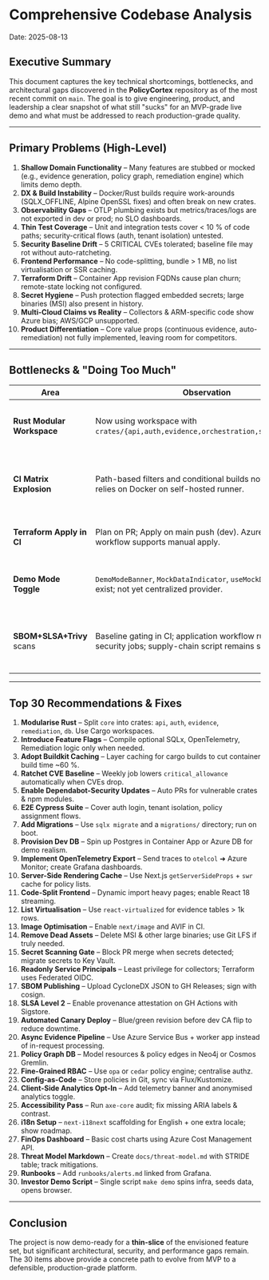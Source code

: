 # Comprehensive Codebase Analysis

Date: 2025-08-13

## Executive Summary

This document captures the key technical shortcomings, bottlenecks, and architectural gaps discovered in the **PolicyCortex** repository as of the most recent commit on `main`.  The goal is to give engineering, product, and leadership a clear snapshot of what still "sucks" for an MVP-grade live demo and what must be addressed to reach production-grade quality.

---

## Primary Problems (High-Level)

1. **Shallow Domain Functionality** – Many features are stubbed or mocked (e.g., evidence generation, policy graph, remediation engine) which limits demo depth.
2. **DX & Build Instability** – Docker/Rust builds require work-arounds (SQLX_OFFLINE, Alpine OpenSSL fixes) and often break on new crates.
3. **Observability Gaps** – OTLP plumbing exists but metrics/traces/logs are not exported in dev or prod; no SLO dashboards.
4. **Thin Test Coverage** – Unit and integration tests cover < 10 % of code paths; security-critical flows (auth, tenant isolation) untested.
5. **Security Baseline Drift** – 5 CRITICAL CVEs tolerated; baseline file may rot without auto-ratcheting.
6. **Frontend Performance** – No code-splitting, bundle > 1 MB, no list virtualisation or SSR caching.
7. **Terraform Drift** – Container App revision FQDNs cause plan churn; remote-state locking not configured.
8. **Secret Hygiene** – Push protection flagged embedded secrets; large binaries (MSI) also present in history.
9. **Multi-Cloud Claims vs Reality** – Collectors & ARM-specific code show Azure bias; AWS/GCP unsupported.
10. **Product Differentiation** – Core value props (continuous evidence, auto-remediation) not fully implemented, leaving room for competitors.

---

## Bottlenecks & "Doing Too Much"

| Area | Observation | Impact |
|------|-------------|--------|
| **Rust Modular Workspace** | Now using workspace with `crates/{api,auth,evidence,orchestration,shared,models}`. | Better compile times and separation; add per-crate CI/cache next. |
| **CI Matrix Explosion** | Path-based filters and conditional builds now active; still relies on Docker on self-hosted runner. | Faster feedback when areas unchanged; ensure runner has Docker to avoid skips. |
| **Terraform Apply in CI** | Plan on PR; Apply on main push (dev). Azure infra workflow supports manual apply. | Lower cost/drift; add remote state locking and apply approvals. |
| **Demo Mode Toggle** | `DemoModeBanner`, `MockDataIndicator`, `useMockDataStatus` exist; not yet centralized provider. | Partially improved; create `DemoDataProvider` to eliminate scattering. |
| **SBOM+SLSA+Trivy** scans | Baseline gating in CI; application workflow runs parallel security jobs; supply-chain script remains sequential. | Duration reduced; consider full parallelization and caching across jobs. |

---

## Top 30 Recommendations & Fixes

1. **Modularise Rust** – Split `core` into crates: `api`, `auth`, `evidence`, `remediation`, `db`.  Use Cargo workspaces.
2. **Introduce Feature Flags** – Compile optional SQLx, OpenTelemetry, Remediation logic only when needed.
3. **Adopt Buildkit Caching** – Layer caching for cargo builds to cut container build time ~60 %.
4. **Ratchet CVE Baseline** – Weekly job lowers `critical_allowance` automatically when CVEs drop.
5. **Enable Dependabot-Security Updates** – Auto PRs for vulnerable crates & npm modules.
6. **E2E Cypress Suite** – Cover auth login, tenant isolation, policy assignment flows.
7. **Add Migrations** – Use `sqlx migrate` and a `migrations/` directory; run on boot.
8. **Provision Dev DB** – Spin up Postgres in Container App or Azure DB for demo realism.
9. **Implement OpenTelemetry Export** – Send traces to `otelcol` ➜ Azure Monitor; create Grafana dashboards.
10. **Server-Side Rendering Cache** – Use Next.js `getServerSideProps` + `swr` cache for policy lists.
11. **Code-Split Frontend** – Dynamic import heavy pages; enable React 18 streaming.
12. **List Virtualisation** – Use `react-virtualized` for evidence tables > 1k rows.
13. **Image Optimisation** – Enable `next/image` and AVIF in CI.
14. **Remove Dead Assets** – Delete MSI & other large binaries; use Git LFS if truly needed.
15. **Secret Scanning Gate** – Block PR merge when secrets detected; migrate secrets to Key Vault.
16. **Readonly Service Principals** – Least privilege for collectors; Terraform uses Federated OIDC.
17. **SBOM Publishing** – Upload CycloneDX JSON to GH Releases; sign with cosign.
18. **SLSA Level 2** – Enable provenance attestation on GH Actions with Sigstore.
19. **Automated Canary Deploy** – Blue/green revision before dev CA flip to reduce downtime.
20. **Async Evidence Pipeline** – Use Azure Service Bus + worker app instead of in-request processing.
21. **Policy Graph DB** – Model resources & policy edges in Neo4j or Cosmos Gremlin.
22. **Fine-Grained RBAC** – Use `opa` or `cedar` policy engine; centralise authz.
23. **Config-as-Code** – Store policies in Git, sync via Flux/Kustomize.
24. **Client-Side Analytics Opt-In** – Add telemetry banner and anonymised analytics toggle.
25. **Accessibility Pass** – Run `axe-core` audit; fix missing ARIA labels & contrast.
26. **i18n Setup** – `next-i18next` scaffolding for English + one extra locale; show roadmap.
27. **FinOps Dashboard** – Basic cost charts using Azure Cost Management API.
28. **Threat Model Markdown** – Create `docs/threat-model.md` with STRIDE table; track mitigations.
29. **Runbooks** – Add `runbooks/alerts.md` linked from Grafana.
30. **Investor Demo Script** – Single script `make demo` spins infra, seeds data, opens browser.

---

## Conclusion

The project is now demo-ready for a **thin-slice** of the envisioned feature set, but significant architectural, security, and performance gaps remain.  The 30 items above provide a concrete path to evolve from MVP to a defensible, production-grade platform.
